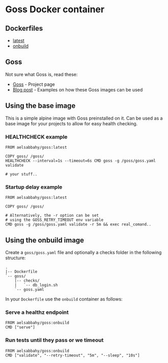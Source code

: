 # Goss Docker container
## Dockerfiles
* [latest](https://github.com/aelsabbahy/goss-docker/blob/master/Dockerfile)
* [onbuild](https://github.com/aelsabbahy/goss-docker/blob/master/onbuild/Dockerfile)


## Goss
Not sure what Goss is, read these:

* [Goss](https://github.com/aelsabbahy/goss) - Project page
* [Blog post](https://medium.com/p/fa8debbe676c) - Examples on how these Goss images can be used


## Using the base image

This is a simple alpine image with Goss preinstalled on it. Can be used as a base image for your projects to allow for easy health checking.


### HEALTHCHECK example
```
FROM aelsabbahy/goss:latest

COPY goss/ /goss/
HEALTHCHECK --interval=1s --timeout=6s CMD goss -g /goss/goss.yaml validate

# your stuff..
```


### Startup delay example
```
FROM aelsabbahy/goss:latest

COPY goss/ /goss/

# Alternatively, the -r option can be set
# using the GOSS_RETRY_TIMEOUT env variable
CMD goss -g /goss/goss.yaml validate -r 5m && exec real_comand..
```


## Using the onbuild image

Create a `goss/goss.yaml` file and optionally a checks folder in the following structure:
```
.
|-- Dockerfile
`-- goss/
    |-- checks/
    |   `-- db_login.sh
    `-- goss.yaml
```

In your `Dockerfile` use the `onbuild` container as follows:


### Serve a healthz endpoint
```
FROM aelsabbahy/goss:onbuild
CMD ["serve"]
```


### Run tests until they pass or we timeout
```
FROM aelsabbahy/goss:onbuild
CMD ["validate", "--retry-timeout", "5m", "--sleep", "10s"]
```
